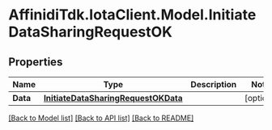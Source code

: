 # AffinidiTdk.IotaClient.Model.InitiateDataSharingRequestOK

## Properties

Name | Type | Description | Notes
------------ | ------------- | ------------- | -------------
**Data** | [**InitiateDataSharingRequestOKData**](InitiateDataSharingRequestOKData.md) |  | [optional] 

[[Back to Model list]](../README.md#documentation-for-models) [[Back to API list]](../README.md#documentation-for-api-endpoints) [[Back to README]](../README.md)

